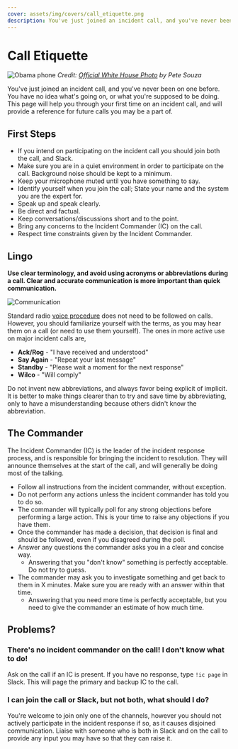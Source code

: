 ```yaml
---
cover: assets/img/covers/call_etiquette.png
description: You've just joined an incident call, and you've never been on one before. You have no idea what's going on, or what you're supposed to be doing. This page will help you through your first time on an incident call, and will provide a reference for future calls you may be a part of.
---
```

# Call Etiquette

![Obama phone](../assets/img/headers/obama_phone.jpg)
*Credit: [Official White House Photo](https://commons.wikimedia.org/wiki/File:Barack_Obama_on_phone_with_Benjamin_Netanyahu_2009-06-08.jpg) by Pete Souza*

You've just joined an incident call, and you've never been on one before. You have no idea what's going on, or what you're supposed to be doing. This page will help you through your first time on an incident call, and will provide a reference for future calls you may be a part of.

## First Steps

* If you intend on participating on the incident call you should join both the call, and Slack.
* Make sure you are in a quiet environment in order to participate on the call. Background noise should be kept to a minimum.
* Keep your microphone muted until you have something to say.
* Identify yourself when you join the call; State your name and the system you are the expert for.
* Speak up and speak clearly.
* Be direct and factual.
* Keep conversations/discussions short and to the point.
* Bring any concerns to the Incident Commander (IC) on the call.
* Respect time constraints given by the Incident Commander.

## Lingo

**Use clear terminology, and avoid using acronyms or abbreviations during a call. Clear and accurate communication is more important than quick communication.**

![Communication](../assets/img/misc/communicate.png)

Standard radio [voice procedure](https://en.wikipedia.org/wiki/Voice_procedure#Words_in_voice_procedure) does not need to be followed on calls. However, you should familiarize yourself with the terms, as you may hear them on a call (or need to use them yourself). The ones in more active use on major incident calls are,

* **Ack/Rog** - "I have received and understood"
* **Say Again** - "Repeat your last message"
* **Standby** - "Please wait a moment for the next response"
* **Wilco** - "Will comply"

Do not invent new abbreviations, and always favor being explicit of implicit. It is better to make things clearer than to try and save time by abbreviating, only to have a misunderstanding because others didn't know the abbreviation.

## The Commander

The Incident Commander (IC) is the leader of the incident response process, and is responsible for bringing the incident to resolution. They will announce themselves at the start of the call, and will generally be doing most of the talking.

* Follow all instructions from the incident commander, without exception.
* Do not perform any actions unless the incident commander has told you to do so.
* The commander will typically poll for any strong objections before performing a large action. This is your time to raise any objections if you have them.
* Once the commander has made a decision, that decision is final and should be followed, even if you disagreed during the poll.
* Answer any questions the commander asks you in a clear and concise way.
  * Answering that you "don't know" something is perfectly acceptable. Do not try to guess.
* The commander may ask you to investigate something and get back to them in X minutes. Make sure you are ready with an answer within that time.
  * Answering that you need more time is perfectly acceptable, but you need to give the commander an estimate of how much time.

## Problems?

### There's no incident commander on the call! I don't know what to do!

Ask on the call if an IC is present. If you have no response, type `!ic page` in Slack. This will page the primary and backup IC to the call.

### I can join the call or Slack, but not both, what should I do?

You're welcome to join only one of the channels, however you should not actively participate in the incident response if so, as it causes disjoined communication. Liaise with someone who is both in Slack and on the call to provide any input you may have so that they can raise it.
